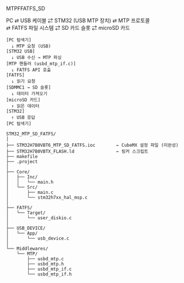 MTPFFATFS_SD

PC  ⇄  USB 케이블  ⇄  STM32 (USB MTP 장치)  ⇄  MTP 프로토콜  
     ⇄  FATFS 파일 시스템  ⇄  SD 카드 슬롯  ⇄  microSD 카드
```
[PC 탐색기]
  ↓ MTP 요청 (USB)
[STM32 USB]
  ↓ USB 수신 → MTP 파싱
[MTP 핸들러 (usbd_mtp_if.c)]
  ↓ FATFS API 호출
[FATFS]
  ↓ 읽기 요청
[SDMMC1 → SD 슬롯]
  ↓ 데이터 가져오기
[microSD 카드]
  ↑ 읽은 데이터
[STM32]
  ↑ USB 응답
[PC 탐색기]
```

```
STM32_MTP_SD_FATFS/
│
├── STM32H7B0VBT6_MTP_SD_FATFS.ioc        ← CubeMX 설정 파일 (미완성)
├── STM32H7B0VBTX_FLASH.ld                ← 링커 스크립트
├── makefile
├── .project
│
├── Core/
│   ├── Inc/
│   │   └── main.h
│   └── Src/
│       ├── main.c
│       └── stm32h7xx_hal_msp.c
│
├── FATFS/
│   └── Target/
│       └── user_diskio.c
│
├── USB_DEVICE/
│   └── App/
│       └── usb_device.c
│
└── Middlewares/
    └── MTP/
        ├── usbd_mtp.c
        ├── usbd_mtp.h
        ├── usbd_mtp_if.c
        └── usbd_mtp_if.h
```
